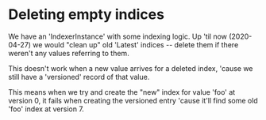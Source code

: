 # Deleting empty indices

We have an 'IndexerInstance' with some indexing logic.
Up 'til now (2020-04-27) we would "clean up" old 'Latest' indices -- delete them if there weren't any
values referring to them.

This doesn't work when a new value arrives for a deleted index, 'cause we still have a 'versioned' record of that value.

This means when we try and create the "new" index for value 'foo' at version 0, it fails when creating the versioned entry 'cause it'll
find some old 'foo' index at version 7. 
